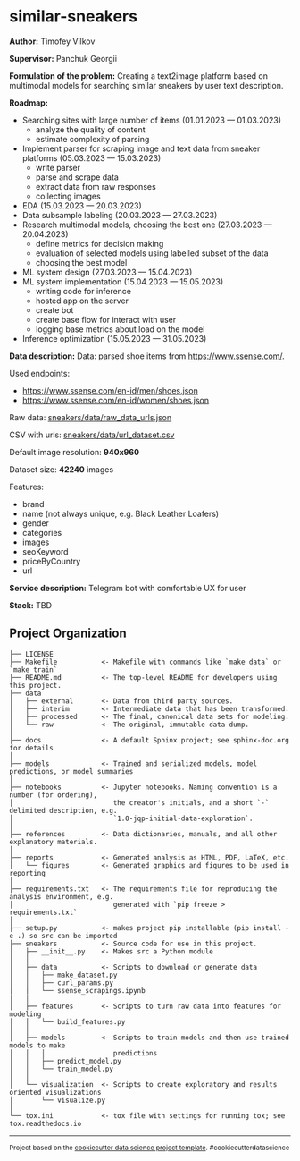 similar-sneakers
==============================


**Author:** Timofey Vilkov 

**Supervisor:** Panchuk Georgii

**Formulation of the problem:** 
Creating a text2image platform based on multimodal models for searching similar sneakers by user text description.

**Roadmap:**
- Searching sites with large number of items (01.01.2023 — 01.03.2023)
    - analyze the quality of content
    - estimate complexity of parsing
- Implement parser for scraping image and text data from sneaker platforms (05.03.2023 — 15.03.2023)
    - write parser
    - parse and scrape data
    - extract data from raw responses
    - collecting images 
- EDA (15.03.2023 — 20.03.2023)
- Data subsample labeling (20.03.2023 — 27.03.2023)
-  Research multimodal models, сhoosing the best one (27.03.2023 — 20.04.2023)
    - define metrics for decision making
    - evaluation of selected models using labelled subset of the data
    - choosing the best model
- ML system design (27.03.2023 — 15.04.2023)
- ML system implementation (15.04.2023 — 15.05.2023)
    - writing code for inference
    - hosted app on the server
    - create bot
    - create base flow for interact with user
    - logging base metrics about load on the model
- Inference optimization (15.05.2023 — 31.05.2023)


**Data description:**
Data: parsed shoe items from  https://www.ssense.com/.

Used endpoints:
- https://www.ssense.com/en-id/men/shoes.json 
- https://www.ssense.com/en-id/women/shoes.json

Raw data: [sneakers/data/raw_data_urls.json](https://drive.google.com/file/d/1YjrbNsDI4OPhuWZ4-Ant5XzztwnVs5La/view?usp=drive_link)

CSV with urls: [sneakers/data/url_dataset.csv](https://drive.google.com/file/d/1PxjAPSr1X4vNzRaQphB4S4vD7ACB5ZiO/view?usp=drive_link)

Default image resolution: **940x960**

Dataset size: **42240** images 

Features:
 - brand
 - name (not always unique, e.g. Black Leather Loafers)
 - gender
 - categories
 - images
 - seoKeyword
 - priceByCountry
 - url

**Service description:**
Telegram bot with comfortable UX for user

**Stack:**
TBD

Project Organization
------------

    ├── LICENSE
    ├── Makefile           <- Makefile with commands like `make data` or `make train`
    ├── README.md          <- The top-level README for developers using this project.
    ├── data
    │   ├── external       <- Data from third party sources.
    │   ├── interim        <- Intermediate data that has been transformed.
    │   ├── processed      <- The final, canonical data sets for modeling.
    │   └── raw            <- The original, immutable data dump.
    │
    ├── docs               <- A default Sphinx project; see sphinx-doc.org for details
    │
    ├── models             <- Trained and serialized models, model predictions, or model summaries
    │
    ├── notebooks          <- Jupyter notebooks. Naming convention is a number (for ordering),
    │                         the creator's initials, and a short `-` delimited description, e.g.
    │                         `1.0-jqp-initial-data-exploration`.
    │
    ├── references         <- Data dictionaries, manuals, and all other explanatory materials.
    │
    ├── reports            <- Generated analysis as HTML, PDF, LaTeX, etc.
    │   └── figures        <- Generated graphics and figures to be used in reporting
    │
    ├── requirements.txt   <- The requirements file for reproducing the analysis environment, e.g.
    │                         generated with `pip freeze > requirements.txt`
    │
    ├── setup.py           <- makes project pip installable (pip install -e .) so src can be imported
    ├── sneakers           <- Source code for use in this project.
    │   ├── __init__.py    <- Makes src a Python module
    │   │
    │   ├── data           <- Scripts to download or generate data
    │   │   ├── make_dataset.py
    │   │   ├── curl_params.py
    |   |   └── ssense_scrapings.ipynb
    │   │
    │   ├── features       <- Scripts to turn raw data into features for modeling
    │   │   └── build_features.py
    │   │
    │   ├── models         <- Scripts to train models and then use trained models to make
    │   │   │                 predictions
    │   │   ├── predict_model.py
    │   │   └── train_model.py
    │   │
    │   └── visualization  <- Scripts to create exploratory and results oriented visualizations
    │       └── visualize.py
    │
    └── tox.ini            <- tox file with settings for running tox; see tox.readthedocs.io


--------

<p><small>Project based on the <a target="_blank" href="https://drivendata.github.io/cookiecutter-data-science/">cookiecutter data science project template</a>. #cookiecutterdatascience</small></p>
